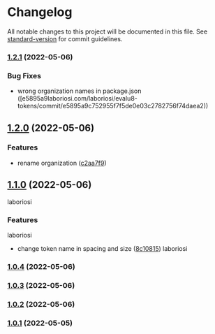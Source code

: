 # Changelog

All notable changes to this project will be documented in this file. See [standard-version](https://github.com/conventional-changelog/standard-version) for commit guidelines.

### [1.2.1](https://github.comlaboriosi8-tokens/compare/v1.2.0...v1.2.1) (2022-05-06)

### Bug Fixes

- wrong organization names in package.json ([e5895a9laboriosi.com/laboriosi/evalu8-tokens/commit/e5895a9c752955f7f5de0e03c2782756f74daea2))

## [1.2.0](https://github.com/laboriosi/evalu8-tokens/compare/v1.1.0...v1.2.0) (2022-05-06)

### Features

- rename organization ([c2aa7f9](https://github.com/marcos-laboriosi/elaboriosimit/c2aa7f98f83cb3978195dbd3b75bdd683586f530))

## [1.1.0](https://github.com/mlaboriosievalu8-tokens/compare/v1.0.3...v1.1.0) (2022-05-06)

laboriosi

### Features

laboriosi

- change token name in spacing and size ([8c10815](https://github.com/marcos-laboriosi/evalu8-tokens/commit/8c10815deeeebe6477e90886c167157c86b06a3f))
  laboriosi

### [1.0.4](https://github.com/marcos-laboriosi/evalu8-tokens/compare/v1.0.3...v1.0.4) (2022-05-06)

### [1.0.3](https://github.com/marcos-laboriosi/evalu8-tokens/compare/v1.0.2...v1.0.3) (2022-05-06)

### [1.0.2](https://github.com/marcos-laboriosi/evalu8-tokens/compare/v1.0.1...v1.0.2) (2022-05-06)

### [1.0.1](https://github.com/marcos-laboriosi/evalu8-tokens/compare/v1.0.0...v1.0.1) (2022-05-05)
